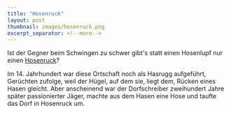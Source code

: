 ```yaml
---
title: "Hosenruck"
layout: post
thumbnail: images/hosenruck.png
excerpt_separator: <!--more-->
---
```


Ist der Gegner beim Schwingen zu schwer gibt's statt einen Hosenlupf nur einen [Hosenruck](https://s.geo.admin.ch/isee0294ovtt)?

Im 14. Jahrhundert war diese Ortschaft noch als Hasrugg aufgeführt, Gerüchten zufolge, weil der Hügel, auf dem sie, liegt dem, Rücken eines Hasen gleicht. Aber anscheinend war der Dorfschreiber zweihundert Jahre später passionierter Jäger, machte aus dem Hasen eine Hose und taufte das Dorf in Hosenruck um.

<!--more-->

